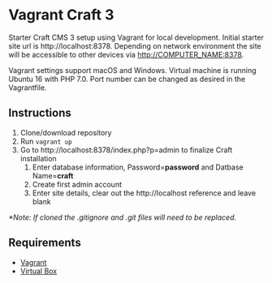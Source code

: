 # Vagrant Craft 3

Starter Craft CMS 3 setup using Vagrant for local development. Initial starter site url is http://localhost:8378. Depending on network environment the site will be accessible to other devices via [http://COMPUTER_NAME:8378](http://COMPUTER_NAME:8378).

Vagrant settings support macOS and Windows. Virtual machine is running Ubuntu 16 with PHP 7.0. Port number can be changed as desired in the Vagrantfile.

## Instructions

1. Clone/download repository
2. Run `vagrant up`
3. Go to http://localhost:8378/index.php?p=admin to finalize Craft installation
   1. Enter database information, Password=**password** and Datbase Name=**craft**
   2. Create first admin account
   3. Enter site details, clear out the http://localhost reference and leave blank

*\*Note: If cloned the .gitignore and .git files will need to be replaced.*

## Requirements
- [Vagrant](https://www.vagrantup.com/)
- [Virtual Box](https://www.virtualbox.org/)
